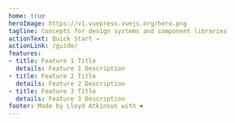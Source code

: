 ```yaml
---
home: true
heroImage: https://v1.vuepress.vuejs.org/hero.png
tagline: Concepts for design systems and component libraries
actionText: Quick Start →
actionLink: /guide/
features:
- title: Feature 1 Title
  details: Feature 1 Description
- title: Feature 2 Title
  details: Feature 2 Description
- title: Feature 3 Title
  details: Feature 3 Description
footer: Made by Lloyd Atkinson with ❤️
---
```

